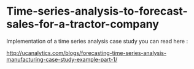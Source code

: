 # Time-series-analysis-to-forecast-sales-for-a-tractor-company

Implementation of a time series analysis case study you can read here : <br>

<href>http://ucanalytics.com/blogs/forecasting-time-series-analysis-manufacturing-case-study-example-part-1/</href>
